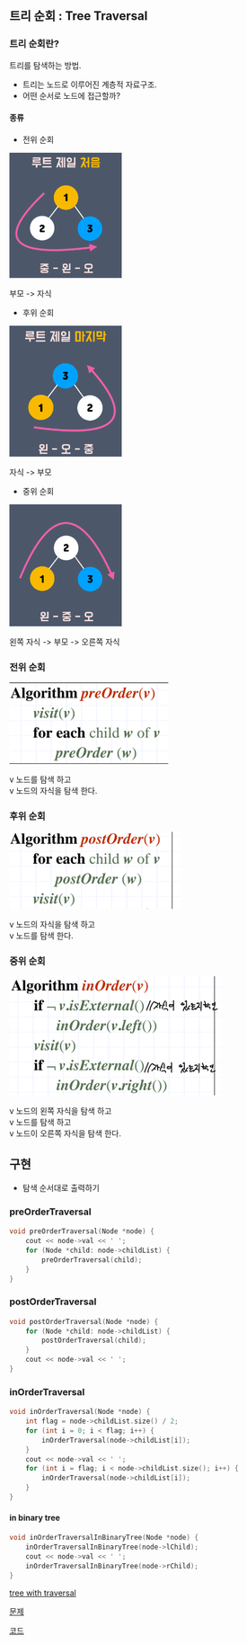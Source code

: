 ## 트리 순회 : Tree Traversal


### 트리 순회란?
트리를 탐색하는 방법.
- 트리는 노드로 이루어진 계층적 자료구조.
- 어떤 순서로 노드에 접근할까?

#### 종류

- 전위 순회 

<img src="img.png" width ="200">

부모 -> 자식


- 후위 순회

<img src="img_2.png" width ="200">

자식 -> 부모


- 중위 순회

<img src="img_1.png" width ="200">

왼쪽 자식 -> 부모 -> 오른쪽 자식


### 전위 순회
![img_3.png](img_3.png)

v 노드를 탐색 하고 <br> v 노드의 자식을 탐색 한다.

### 후위 순회
![img_4.png](img_4.png)

v 노드의 자식을 탐색 하고 <br> v 노드를 탐색 한다.


### 중위 순회
![img_5.png](img_5.png)

v 노드의 왼쪽 자식을 탐색 하고<br> v 노드를 탐색 하고<br> v 노드이 오른쪽 자식을 탐색 한다.

## 구현
- 탐색 순서대로 출력하기

### preOrderTraversal
```cpp
void preOrderTraversal(Node *node) {
    cout << node->val << ' ';
    for (Node *child: node->childList) {
        preOrderTraversal(child);
    }
}
```
### postOrderTraversal
```cpp
void postOrderTraversal(Node *node) {
    for (Node *child: node->childList) {
        postOrderTraversal(child);
    }
    cout << node->val << ' ';
}
```

### inOrderTraversal
```c++
void inOrderTraversal(Node *node) {
    int flag = node->childList.size() / 2;
    for (int i = 0; i < flag; i++) {
        inOrderTraversal(node->childList[i]);
    }
    cout << node->val << ' ';
    for (int i = flag; i < node->childList.size(); i++) {
        inOrderTraversal(node->childList[i]);
    }
}
```
#### in binary tree
```cpp
void inOrderTraversalInBinaryTree(Node *node) {
    inOrderTraversalInBinaryTree(node->lChild);
    cout << node->val << ' ';
    inOrderTraversalInBinaryTree(node->rChild);
}
```

<a href="https://github.com/Landvibe-DataStructure-2024/StudyNotes/blob/main/w07/traversal.cpp"> tree with traversal </a>

<a href = "https://github.com/Landvibe-DataStructure-2024/references/tree/master/%EC%83%98%ED%94%8C%202023-1/week07">문제</a>

<a href = "https://github.com/Landvibe-DataStructure-2024/references/tree/master/2023-1%EC%BD%94%EB%93%9C/w07">코드</a>
